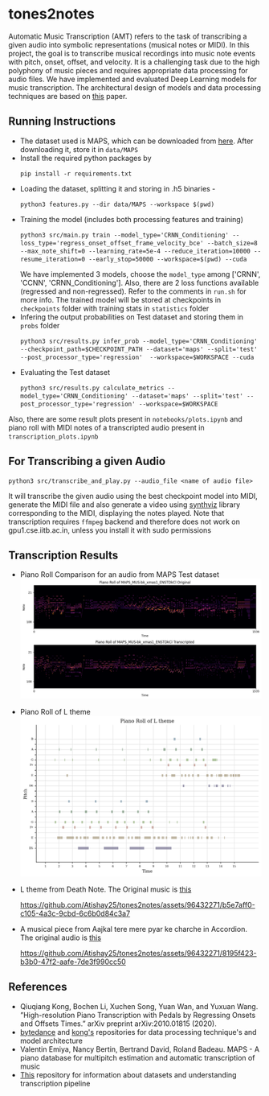 # tones2notes

Automatic Music Transcription (AMT) refers to the task of transcribing a given audio into symbolic representations (musical notes or MIDI). In this project, the goal is to transcribe musical recordings into music note events with pitch, onset, offset, and velocity. It is a challenging task due to the high polyphony of music pieces and requires appropriate data processing for audio files. We have implemented and evaluated Deep Learning models for music transcription. The architectural design of models and data processing techniques are based on [this](https://arxiv.org/pdf/2010.01815.pdf) paper. 


## Running Instructions
- The dataset used is MAPS, which can be downloaded from [here](https://amubox.univ-amu.fr/index.php/s/iNG0xc5Td1Nv4rR). After downloading it, store it in `data/MAPS`
- Install the required python packages by 
    ```
    pip install -r requirements.txt 
    ```
- Loading the dataset, splitting it and storing in .h5 binaries -
    ```
    python3 features.py --dir data/MAPS --workspace $(pwd)
    ```
- Training the model (includes both processing features and training)
    ```
    python3 src/main.py train --model_type='CRNN_Conditioning' --loss_type='regress_onset_offset_frame_velocity_bce' --batch_size=8 --max_note_shift=0 --learning_rate=5e-4 --reduce_iteration=10000 --resume_iteration=0 --early_stop=50000 --workspace=$(pwd) --cuda
    ```
    We have implemented 3 models, choose the `model_type` among ['CRNN', 'CCNN', 'CRNN_Conditioning']. Also, there are 2 loss functions available (regressed and non-regressed). Refer to the comments in `run.sh` for more info. The trained model will be stored at checkpoints in `checkpoints` folder with training stats in `statistics` folder
- Infering the output probabilities on Test dataset and storing them in `probs` folder
    ```
    python3 src/results.py infer_prob --model_type='CRNN_Conditioning' --checkpoint_path=$CHECKPOINT_PATH --dataset='maps' --split='test' --post_processor_type='regression'  --workspace=$WORKSPACE --cuda 
    ```
- Evaluating the Test dataset 
    ```
    python3 src/results.py calculate_metrics --model_type='CRNN_Conditioning' --dataset='maps' --split='test' --post_processor_type='regression' --workspace=$WORKSPACE 
    ```
Also, there are some result plots present in `notebooks/plots.ipynb` and piano roll with MIDI notes of a transcripted audio present in `transcription_plots.ipynb`
## For Transcribing a given Audio
```
python3 src/transcribe_and_play.py --audio_file <name of audio file>
```
It will transcribe the given audio using the best checkpoint model into MIDI, generate the MIDI file and also generate a video using [synthviz](https://pypi.org/project/synthviz/) library corresponding to the MIDI, displaying the notes played. Note that transcription requires `ffmpeg` backend and therefore does not work on gpu1.cse.iitb.ac.in, unless you install it with sudo permissions


## Transcription Results

- Piano Roll Comparison for an audio from MAPS Test dataset
    ![Piano Roll](./results/maps_piano_roll.png)
- Piano Roll of L theme
    ![Piano Roll](./results/L_theme_piano_roll.png)
- L theme from Death Note. The Original music is [this](https://www.youtube.com/watch?v=qR6dzwQahOM)

    https://github.com/Atishay25/tones2notes/assets/96432271/b5e7aff0-c105-4a3c-9cbd-6c6b0d84c3a7
- A musical piece from Aajkal tere mere pyar ke charche in Accordion. The original audio is [this](https://iitbacin-my.sharepoint.com/:u:/g/personal/210050026_iitb_ac_in/EYGvs6tPXKVMosWJ437BEuABmMQxtsDqO5geySFfj6IiIQ?nav=eyJyZWZlcnJhbEluZm8iOnsicmVmZXJyYWxBcHAiOiJPbmVEcml2ZUZvckJ1c2luZXNzIiwicmVmZXJyYWxBcHBQbGF0Zm9ybSI6IldlYiIsInJlZmVycmFsTW9kZSI6InZpZXciLCJyZWZlcnJhbFZpZXciOiJNeUZpbGVzTGlua0RpcmVjdCJ9fQ&e=uciCdn)

    https://github.com/Atishay25/tones2notes/assets/96432271/8195f423-b3b0-47f2-aafe-7de3f990cc50


## References

- Qiuqiang Kong, Bochen Li, Xuchen Song, Yuan Wan, and Yuxuan Wang. ”High-resolution Piano Transcription with Pedals by Regressing Onsets and Offsets Times.” arXiv preprint arXiv:2010.01815 (2020).
- [bytedance](https://github.com/bytedance/piano_transcription) and [kong's](https://github.com/qiuqiangkong/music_transcription_MAPS) repositories for data processing technique's and model architecture
- Valentin Emiya, Nancy Bertin, Bertrand David, Roland Badeau. MAPS - A piano database for multipitch estimation and automatic transcription of music
- [This](https://github.com/BShakhovsky/PolyphonicPianoTranscription) repository for information about datasets and understanding transcription pipeline
